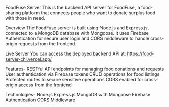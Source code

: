 FoodFuse Server
This is the backend API server for FoodFuse, a food-sharing platform that connects people who want to donate surplus food with those in need.

Overview
The FoodFuse server is built using Node.js and Express.js, connected to a MongoDB database with Mongoose. It uses Firebase Authentication for secure user login and CORS middleware to handle cross-origin requests from the frontend.

Live Server
You can access the deployed backend API at: 
https://food-server-chi.vercel.app/

Features-
RESTful API endpoints for managing food donations and requests
User authentication via Firebase tokens
CRUD operations for food listings
Protected routes to secure sensitive operations
CORS enabled for cross-origin access from the frontend

Technologies-
Node.js
Express.js
MongoDB with Mongoose
Firebase Authentication
CORS Middleware 
